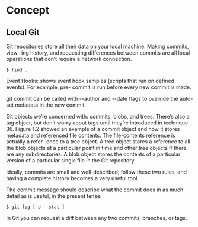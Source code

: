 # Concept

## Local Git

Git repositories store all their data on your local machine. Making commits, view-
ing history, and requesting differences between commits are all local operations that
don’t require a network connection.

    $ find .

Event Hooks: shows event hook samples (scripts that run on defined events). For example, pre-
commit is run before every new commit is made.

git commit can be called with --author and --date flags to override the auto-set
metadata in the new commit.

Git objects we’re concerned with: commits, blobs,
and trees. There’s also a tag object, but don’t worry about tags until they’re introduced
in technique 36. Figure 1.2 showed an example of a commit object and how it stores
metadata and referenced file contents. The file-contents reference is actually a refer-
ence to a tree object. A tree object stores a reference to all the blob objects at a particular
point in time and other tree objects if there are any subdirectories. A blob object stores
the contents of a particular version of a particular single file in the Git repository.

Ideally, commits are small and well-described; follow these
two rules, and having a complete history becomes a very useful tool.

The commit message should describe what the commit does in as much detail as is useful, in the
present tense.

    $ git log [-p --stat ]

In Git you can request a diff between any two commits, branches, or tags.
